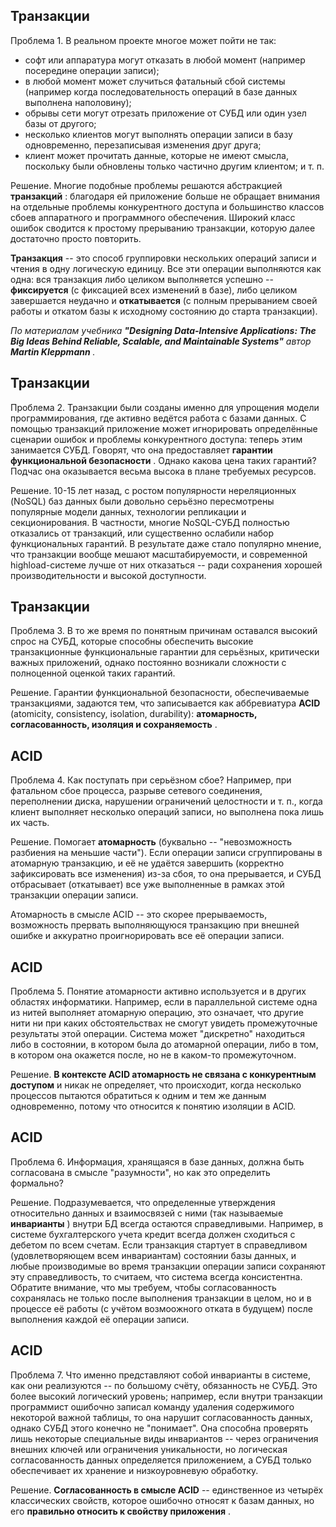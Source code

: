 ## Транзакции

Проблема 1. В реальном проекте многое может пойти не так:

- софт или аппаратура могут отказать в любой момент (например посередине операции записи);
- в любой момент может случиться фатальный сбой системы (например когда последовательность операций в базе данных выполнена наполовину);
- обрывы сети могут отрезать приложение от СУБД или один узел базы от другого;
- несколько клиентов могут выполнять операции записи в базу одновременно, перезаписывая изменения друг друга;
- клиент может прочитать данные, которые не имеют смысла, поскольку были обновлены только частично другим клиентом;
  и т. п.

Решение. Многие подобные проблемы решаются абстракцией  **транзакций** : благодаря ей приложение больше не обращает внимания на отдельные проблемы конкурентного доступа и большинство классов сбоев аппаратного и программного обеспечения. Широкий класс ошибок сводится к простому прерыванию транзакции, которую далее достаточно просто повторить.

**Транзакция** -- это способ группировки нескольких операций записи и чтения в одну логическую единицу. Все эти операции выполняются как одна: вся транзакция либо целиком выполняется успешно -- **фиксируется** (с фиксацией всех изменений в базе), либо целиком завершается неудачно и **откатывается** (с полным прерыванием своей работы и откатом базы к исходному состоянию до старта транзакции).

*По материалам учебника
**"Designing Data-Intensive Applications: The Big Ideas Behind Reliable, Scalable, and Maintainable Systems"**
автор  **Martin Kleppmann** .*


## Транзакции

Проблема 2. Транзакции были созданы именно для упрощения модели программирования, где активно ведётся работа с базами данных. С помощью транзакций приложение может игнорировать определённые сценарии ошибок и проблемы конкурентного доступа: теперь этим занимается СУБД. Говорят, что она предоставляет  **гарантии функциональной безопасности** . Однако какова цена таких гарантий? Подчас она оказывается весьма высока в плане требуемых ресурсов.

Решение. 10-15 лет назад, с ростом популярности нереляционных (NoSQL) баз данных были довольно серьёзно пересмотрены популярные модели данных, технологии репликации и секционирования. В частности, многие NoSQL-СУБД полностью отказались от транзакций, или существенно ослабили набор функциональных гарантий. В результате даже стало популярно мнение, что транзакции вообще мешают масштабируемости, и современной highload-системе лучше от них отказаться -- ради сохранения хорошей производительности и высокой доступности.


## Транзакции

Проблема 3. В то же время по понятным причинам оставался высокий спрос на СУБД, которые способны обеспечить высокие транзакционные функциональные гарантии для серьёзных, критически важных приложений, однако постоянно возникали сложности с полноценной оценкой таких гарантий.

Решение. Гарантии функциональной безопасности, обеспечиваемые транзакциями, задаются тем, что записывается как аббревиатура **ACID** (atomicity, consistency, isolation, durability):  **атомарность, согласованность, изоляция и сохраняемость** .


## ACID

Проблема 4. Как поступать при серьёзном сбое? Например, при фатальном сбое процесса, разрыве сетевого соединения, переполнении диска, нарушении ограничений целостности и т. п., когда клиент выполняет несколько операций записи, но выполнена пока лишь их часть.

Решение. Помогает **атомарность** (буквально -- "невозможность разбиения на меньшие части"). Если операции записи сгруппированы в атомарную транзакцию, и её не удаётся завершить (корректно зафиксировать все изменения) из-за сбоя, то она прерывается, и СУБД отбрасывает (откатывает) все уже выполненные в рамках этой транзакции операции записи.

Атомарность в смысле ACID -- это скорее прерываемость, возможность прервать выполняющуюся транзакцию при внешней ошибке и аккуратно проигнорировать все её операции записи.


## ACID

Проблема 5. Понятие атомарности активно используется и в других областях информатики. Например, если в параллельной системе одна из нитей выполняет атомарную операцию, это означает, что другие нити ни при каких обстоятельствах не смогут увидеть промежуточные результаты этой операции. Система может "дискретно" находиться либо в состоянии, в котором была до атомарной операции, либо в том, в котором она окажется после, но не в каком-то промежуточном.

Решение. **В контексте ACID атомарность не связана с конкурентным доступом** и никак не определяет, что происходит, когда несколько процессов пытаются обратиться к одним и тем же данным одновременно, потому что относится к понятию изоляции в ACID.


## ACID

Проблема 6. Информация, хранящаяся в базе данных, должна быть согласована в смысле "разумности", но как это определить формально?

Решение. Подразумевается, что определенные утверждения относительно данных и взаимосвязей с ними (так называемые  **инварианты** ) внутри БД всегда остаются справедливыми. Например, в системе бухгалтерского учета кредит всегда должен сходиться с дебетом по всем счетам. Если транзакция стартует в справедливом (удовлетворяющем всем инвариантам) состоянии базы данных, и любые производимые во время транзакции операции записи сохраняют эту справедливость, то считаем, что система всегда консистентна. Обратите внимание, что мы требуем, чтобы согласованность сохранялась не только после выполнения транзакции в целом, но и в процессе её работы (с учётом возмоожного отката в будущем) после выполнения каждой её операции записи.


## ACID

Проблема 7. Что именно представляют собой инварианты в системе, как они реализуются -- по большому счёту, обязанность не СУБД. Это более высокий логический уровень; например, если внутри транзакции программист ошибочно записал команду удаления содержимого некоторой важной таблицы, то она нарушит согласованность данных, однако СУБД этого конечно не "понимает". Она способна проверять лишь некоторые специальные виды инвариантов -- через ограничения внешних ключей или ограничения уникальности, но логическая согласованность данных определяется приложением, а СУБД только обеспечивает их хранение и низкоуровневую обработку.

Решение. **Согласованность в смысле ACID** -- единственное из четырёх классических свойств, которое ошибочно относят к базам данных, но его  **правильно относить к свойству приложения** .
